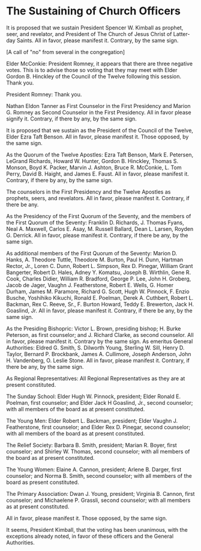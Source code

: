 # The Sustaining of Church Officers

It is proposed that we sustain President Spencer W. Kimball as prophet, seer,
and revelator, and President of The Church of Jesus Christ of Latter-day
Saints. All in favor, please manifest it. Contrary, by the same sign.

[A call of "no" from several in the congregation]

Elder McConkie: President Romney, it appears that there are three negative
votes. This is to advise those so voting that they may meet with Elder Gordon
B. Hinckley of the Council of the Twelve following this session. Thank you.

President Romney: Thank you.

Nathan Eldon Tanner as First Counselor in the First Presidency and Marion G.
Romney as Second Counselor in the First Presidency. All in favor please
signify it. Contrary, if there by any, by the same sign.

It is proposed that we sustain as the President of the Council of the Twelve,
Elder Ezra Taft Benson. All in favor, please manifest it. Those opposed, by
the same sign.

As the Quorum of the Twelve Apostles: Ezra Taft Benson, Mark E. Petersen,
LeGrand Richards, Howard W. Hunter, Gordon B. Hinckley, Thomas S. Monson, Boyd
K. Packer, Marvin J. Ashton, Bruce R. McConkie, L. Tom Perry, David B. Haight,
and James E. Faust. All in favor, please manifest it. Contrary, if there by
any, by the same sign.

The counselors in the First Presidency and the Twelve Apostles as prophets,
seers, and revelators. All in favor, please manifest it. Contrary, if there be
any.

As the Presidency of the First Quorum of the Seventy, and the members of the
First Quorum of the Seventy: Franklin D. Richards, J. Thomas Fyans, Neal A.
Maxwell, Carlos E. Asay, M. Russell Ballard, Dean L. Larsen, Royden G.
Derrick. All in favor, please manifest it. Contrary, if there be any, by the
same sign.

As additional members of the First Quorum of the Seventy: Marion D. Hanks, A.
Theodore Tuttle, Theodore M. Burton, Paul H. Dunn, Hartman Rector, Jr., Loren
C. Dunn, Robert L. Simpson, Rex D. Pinegar, William Grant Bangerter, Robert D.
Hales, Adney Y. Komatsu, Joseph B. Wirthlin, Gene R. Cook, Charles Didier,
William R. Bradford, George P. Lee, John H. Groberg, Jacob de Jager, Vaughn J.
Featherstone, Robert E. Wells, G. Homer Durham, James M. Paramore, Richard G.
Scott, Hugh W. Pinnock, F. Enzio Busche, Yoshihiko Kikuchi, Ronald E. Poelman,
Derek A. Cuthbert, Robert L. Backman, Rex C. Reeve, Sr., F. Burton Howard,
Teddy E. Brewerton, Jack H. Goaslind, Jr. All in favor, please manifest it.
Contrary, if there be any, by the same sign.

As the Presiding Bishopric: Victor L. Brown, presiding bishop; H. Burke
Peterson, as first counselor; and J. Richard Clarke, as second counselor. All
in favor, please manifest it. Contrary by the same sign. As emeritus General
Authorities: Eldred G. Smith, S. Dilworth Young, Sterling W. Sill, Henry D.
Taylor, Bernard P. Brockbank, James A. Cullimore, Joseph Anderson, John H.
Vandenberg, O. Leslie Stone. All in favor, please manifest it. Contrary, if
there be any, by the same sign.

As Regional Representatives: All Regional Representatives as they are at
present constituted.

The Sunday School: Elder Hugh W. Pinnock, president; Elder Ronald E. Poelman,
first counselor; and Elder Jack H Goaslind, Jr., second counselor; with all
members of the board as at present constituted.

The Young Men: Elder Robert L. Backman, president; Elder Vaughn J.
Featherstone, first counselor; and Elder Rex D. Pinegar, second counselor;
with all members of the board as at present constituted.

The Relief Society: Barbara B. Smith, president; Marian R. Boyer, first
counselor; and Shirley W. Thomas, second counselor; with all members of the
board as at present constituted.

The Young Women: Elaine A. Cannon, president; Arlene B. Darger, first
counselor; and Norma B. Smith, second counselor; with all members of the board
as present constituted.

The Primary Association: Dwan J. Young, president; Virginia B. Cannon, first
counselor; and Michaelene P. Grassli, second counselor; with all members as at
present constituted.

All in favor, please manifest it. Those opposed, by the same sign.

It seems, President Kimball, that the voting has been unanimous, with the
exceptions already noted, in favor of these officers and the General
Authorities.

